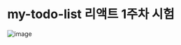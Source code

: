 # my-todo-list 리액트 1주차 시험

![image](https://github.com/jia222/my-todo-list/assets/112179965/7a9def46-5cf2-418d-b075-fe35930ce85c)

